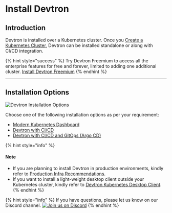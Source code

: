 # Install Devtron

## Introduction

Devtron is installed over a Kubernetes cluster. Once you [Create a Kubernetes Cluster](../getting-started.md#create-a-kubernetes-cluster), Devtron can be installed standalone or along with CI/CD integration.

{% hint style="success" %}
Try Devtron Freemium to access all the enterprise features for free and forever, limited to adding one additional cluster. [Install Devtron Freemium](https://license.devtron.ai/dashboard)
{% endhint %}

***

## Installation Options

![Devtron Installation Options](https://devtron-public-asset.s3.us-east-2.amazonaws.com/images/install-devtron/installation-methods-v2.jpg)

Choose one of the following installation options as per your requirement:

* [Modern Kubernetes Dashboard](install-devtron.md)
* [Devtron with CI/CD](install-devtron-with-cicd.md)
* [Devtron with CI/CD and GitOps (Argo CD)](install-devtron-with-cicd-with-gitops.md)

{% hint style="info" %}
#### Note

* If you are planning to install Devtron in production environments, kindly refer to [Production Infra Recommendations](../prod-infra.md).
* If you want to install a light-weight desktop client outside your Kubernetes cluster, kindly refer to [Devtron Kubernetes Desktop Client](../install-devtron-kubernetes-client.md).
{% endhint %}

{% hint style="info" %}
If you have questions, please let us know on our Discord channel. [![Join us on Discord](https://img.shields.io/badge/Join%20us%20on-Discord-e01563.svg)](https://discord.gg/jsRG5qx2gp)
{% endhint %}
